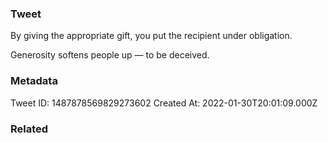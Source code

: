### Tweet
By giving the appropriate gift, you put the recipient under obligation.

Generosity softens people up — to be deceived.

### Metadata
Tweet ID: 1487878569829273602
Created At: 2022-01-30T20:01:09.000Z

### Related

